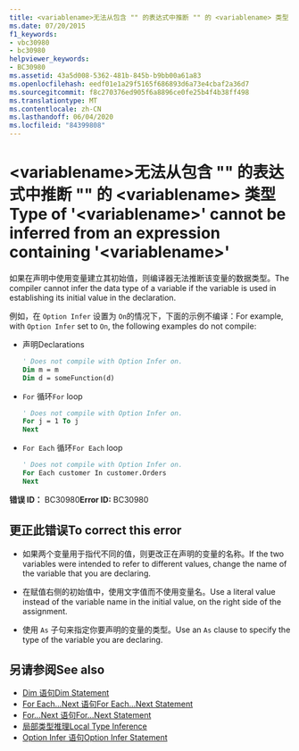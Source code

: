 ```yaml
---
title: <variablename>无法从包含 "" 的表达式中推断 "" 的 <variablename> 类型
ms.date: 07/20/2015
f1_keywords:
- vbc30980
- bc30980
helpviewer_keywords:
- BC30980
ms.assetid: 43a5d008-5362-481b-845b-b9bb00a61a83
ms.openlocfilehash: eedf01e1a29f5165f686893d6a73e4cbaf2a36d7
ms.sourcegitcommit: f8c270376ed905f6a8896ce0fe25b4f4b38ff498
ms.translationtype: MT
ms.contentlocale: zh-CN
ms.lasthandoff: 06/04/2020
ms.locfileid: "84399808"
---
```

# <a name="type-of-variablename-cannot-be-inferred-from-an-expression-containing-variablename"></a><span data-ttu-id="61d3d-102">\<variablename>无法从包含 "" 的表达式中推断 "" 的 \<variablename> 类型</span><span class="sxs-lookup"><span data-stu-id="61d3d-102">Type of '\<variablename>' cannot be inferred from an expression containing '\<variablename>'</span></span>
<span data-ttu-id="61d3d-103">如果在声明中使用变量建立其初始值，则编译器无法推断该变量的数据类型。</span><span class="sxs-lookup"><span data-stu-id="61d3d-103">The compiler cannot infer the data type of a variable if the variable is used in establishing its initial value in the declaration.</span></span>  
  
 <span data-ttu-id="61d3d-104">例如，在 `Option Infer` 设置为 `On`的情况下，下面的示例不编译：</span><span class="sxs-lookup"><span data-stu-id="61d3d-104">For example, with `Option Infer` set to `On`, the following examples do not compile:</span></span>  
  
- <span data-ttu-id="61d3d-105">声明</span><span class="sxs-lookup"><span data-stu-id="61d3d-105">Declarations</span></span>  
  
    ```vb  
    ' Does not compile with Option Infer on.  
    Dim m = m  
    Dim d = someFunction(d)  
    ```  
  
- <span data-ttu-id="61d3d-106">`For` 循环</span><span class="sxs-lookup"><span data-stu-id="61d3d-106">`For` loop</span></span>  
  
    ```vb  
    ' Does not compile with Option Infer on.  
    For j = 1 To j  
    Next  
    ```  
  
- <span data-ttu-id="61d3d-107">`For Each` 循环</span><span class="sxs-lookup"><span data-stu-id="61d3d-107">`For Each` loop</span></span>  
  
    ```vb  
    ' Does not compile with Option Infer on.  
    For Each customer In customer.Orders  
    Next  
    ```  
  
 <span data-ttu-id="61d3d-108">**错误 ID：** BC30980</span><span class="sxs-lookup"><span data-stu-id="61d3d-108">**Error ID:** BC30980</span></span>  
  
## <a name="to-correct-this-error"></a><span data-ttu-id="61d3d-109">更正此错误</span><span class="sxs-lookup"><span data-stu-id="61d3d-109">To correct this error</span></span>  
  
- <span data-ttu-id="61d3d-110">如果两个变量用于指代不同的值，则更改正在声明的变量的名称。</span><span class="sxs-lookup"><span data-stu-id="61d3d-110">If the two variables were intended to refer to different values, change the name of the variable that you are declaring.</span></span>  
  
- <span data-ttu-id="61d3d-111">在赋值右侧的初始值中，使用文字值而不使用变量名。</span><span class="sxs-lookup"><span data-stu-id="61d3d-111">Use a literal value instead of the variable name in the initial value, on the right side of the assignment.</span></span>  
  
- <span data-ttu-id="61d3d-112">使用 `As` 子句来指定你要声明的变量的类型。</span><span class="sxs-lookup"><span data-stu-id="61d3d-112">Use an `As` clause to specify the type of the variable you are declaring.</span></span>  
  
## <a name="see-also"></a><span data-ttu-id="61d3d-113">另请参阅</span><span class="sxs-lookup"><span data-stu-id="61d3d-113">See also</span></span>

- [<span data-ttu-id="61d3d-114">Dim 语句</span><span class="sxs-lookup"><span data-stu-id="61d3d-114">Dim Statement</span></span>](../language-reference/statements/dim-statement.md)
- [<span data-ttu-id="61d3d-115">For Each...Next 语句</span><span class="sxs-lookup"><span data-stu-id="61d3d-115">For Each...Next Statement</span></span>](../language-reference/statements/for-each-next-statement.md)
- [<span data-ttu-id="61d3d-116">For...Next 语句</span><span class="sxs-lookup"><span data-stu-id="61d3d-116">For...Next Statement</span></span>](../language-reference/statements/for-next-statement.md)
- [<span data-ttu-id="61d3d-117">局部类型推理</span><span class="sxs-lookup"><span data-stu-id="61d3d-117">Local Type Inference</span></span>](../programming-guide/language-features/variables/local-type-inference.md)
- [<span data-ttu-id="61d3d-118">Option Infer 语句</span><span class="sxs-lookup"><span data-stu-id="61d3d-118">Option Infer Statement</span></span>](../language-reference/statements/option-infer-statement.md)
